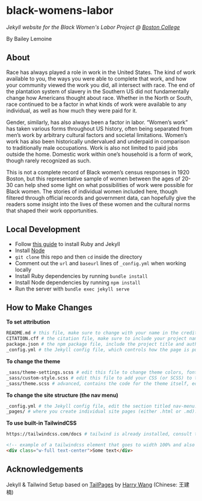 # black-womens-labor

*Jekyll website for the Black Women's Labor Project @ [Boston College](https://bc.edu)*

By Bailey Lemoine

## About

Race has always played a role in work in the United States. The kind of work available to you, the ways you were able to complete that work, and how your community viewed the work you did, all intersect with race. The end of the plantation system of slavery in the Southern US did not fundamentally change how Americans thought about race. Whether in the North or South, race continued to be a factor in what kinds of work were available to any individual, as well as how much they were paid for it.

Gender, similarly, has also always been a factor in labor. “Women’s work” has taken various forms throughout US history, often being separated from men’s work by arbitrary cultural factors and societal limitations. Women’s work has also been historically undervalued and underpaid in comparison to traditionally male occupations. Work is also not limited to paid jobs outside the home. Domestic work within one’s household is a form of work, though rarely recognized as such.

This is not a complete record of Black women’s census responses in 1920 Boston, but this representative sample of women between the ages of 20-30 can help shed some light on what possibilities of work were possible for Black women. The stories of individual women included here, though filtered through official records and government data, can hopefully give the readers some insight into the lives of these women and the cultural norms that shaped their work opportunities.

## Local Development

* Follow [this guide](https://jekyllrb.com/docs/installation/) to install Ruby and Jekyll
* Install [Node](https://nodejs.org/en)
* `git clone` this repo and then `cd` inside the directory
* Comment out the `url` and `baseurl` lines of `_config.yml` when working locally
* Install Ruby dependencies by running `bundle install`
* Install Node dependencies by running `npm install`
* Run the server with `bundle exec jekyll serve`

## How to Make Changes

**To set attribution**

``` bash
README.md # this file, make sure to change with your name in the credits
CITATION.cff # the citation file, make sure to include your project name and author(s) names. Use OrcIDs if you have them
package.json # the npm package file, include the project title and author information (again)
_config.yml # the Jekyll config file, which controls how the page is put together, include project name, author names, project locations, and footer messages
```

**To change the theme**

``` bash
_sass/theme-settings.scss # edit this file to change theme colors, fonts, and the sizes of the headers/footers
_sass/custom-style.scss # edit this file to add your CSS (or SCSS) to the site. CSS here will override other files
_sass/theme.scss # advanced, contains the code for the theme itself, edit to customize the theme directly
```

**To change the site structure (the nav menu)**

```bash
_config.yml # the Jekyll config file, edit the section titled nav-menu. Note that you can nest menus using a submenu attribute
_pages/ # where you create individual site pages (either .html or .md). As you change the _config.yml you should create new files here, or rename/delete existing ones, to match _config.yml
```

**To use built-in TailwindCSS**

```bash
https://tailwindcss.com/docs # tailwind is already installed, consult the docs to look up how to use it for things like flex layout, margins, alignment, and more
```

``` html
<!-- example of a tailwindcss element that goes to width 100% and also centers the text inside-->
<div class="w-full text-center">Some text</div>
```

## Acknowledgements

Jekyll & Tailwind Setup based on [TailPages](https://github.com/harrywang/tailpages) by [Harry Wang](https://harrywang.me/) (Chinese: 王建楠)